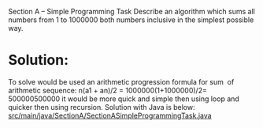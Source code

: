  Section A – Simple Programming Task
    Describe an algorithm which sums all numbers from 1 to 1000000 both numbers
    inclusive in the simplest possible way.

   # Solution:
   To solve would be used an arithmetic progression formula for sum  of arithmetic sequence:
   n(a1 + an)/2 = 1000000(1+1000000)/2= 500000500000
   it would be more quick and simple then using loop and quicker then using recursion.
   Solution with Java is below:
[src/main/java/SectionA/SectionASimpleProgrammingTask.java](src/main/java/SectionA/SectionASimpleProgrammingTask.java)
